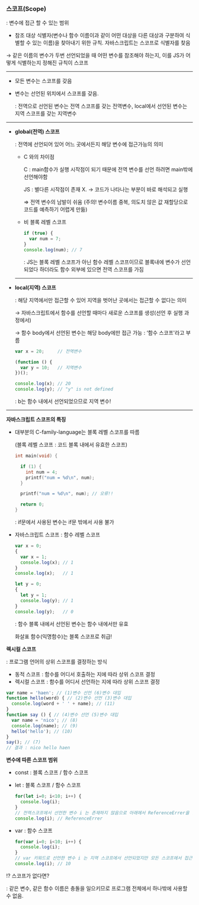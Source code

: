 ### 스코프(Scope)

: 변수에 접근 할 수 있는 범위 

- 참조 대상 식별자(변수나 함수 이름이과 같이 어떤 대상을 다른 대상과 구분하여 식별할 수 있는 이름)을 찾아내기 위한 규칙. 자바스크립트는 스코프로 식별자를 찾음

→ 같은 이름의 변수가 두번 선언되었을 때 어떤 변수를 참조해야 하는지, 이를 JS가 어떻게 식별하는지 정해진 규칙이 스코프

---

- 모든 변수는 스코프를 갖음
- 변수는 선언된 위치에서 스코프를 갖음.
    
    : 전역으로 선언된 변수는 전역 스코프를 갖는 전역변수, local에서 선언된 변수는 지역 스코프를 갖는 지역변수
    

---

- **global(전역) 스코프**
    
    : 전역에 선언되어 있어 어느 곳에서든지 해당 변수에 접근가능의 의미
    
    - C 와의 차이점
        
        C :  main함수가 실행 시작점이 되기 때문에 전역 변수를 선언 하려면 main밖에 선언해야함
        
        JS : 별다른 시작점이 존재 X. → 코드가 나타나는 부분이 바로 해석되고 실행
        
        ⇒ 전역 변수의 남발이 쉬움 (주의! 변수이름 중복, 의도치 않은 값 재할당으로 코드를 예측하기 어렵게 만듦)
        
    - 비 블록 레벨 스코프
        
        ```jsx
        if (true) {
          var num = 7;
        }
        console.log(num); // 7
        ```
        
        : JS는 블록 레벨 스코프가 아닌 함수 레벨 스코프이므로 블록내에 변수가 선언 되었다 하더라도 함수 외부에 있으면 전역 스코프를 가짐
        
    
    ---
    
- **local(지역) 스코프**
    
    : 해당 지역에서만 접근할 수 있어 지역을 벗어난 곳에서는 접근할 수 없다는 의미
    
    → 자바스크립트에서 함수를 선언할 때마다 새로운 스코프를 생성(선언 후 실행 과정에서)
    
    → 함수 body에서 선언된 변수는 해당 body에만 접근 가능 : ‘함수 스코프'라고 부름
    
    ```jsx
    var x = 20;     // 전역변수
    
    (function () {
      var y = 10;   // 지역변수
    })();
    
    console.log(x); // 20
    console.log(y); // "y" is not defined
    ```
    
    : b는 함수 내에서 선언되었으므로 지역 변수!
    

---

**자바스크립트 스코프의 특징**

- 대부분의 C-family-language는 블록 레벨 스코프를 따름
    
    (블록 레벨 스코프 : 코드 블록 내에서 유효한 스코프)
    
    ```c
    int main(void) {
    
      if (1) {
        int num = 4;
        printf("num = %d\n", num);
      }
    
      printf("num = %d\n", num); // 오류!!
    
      return 0;
    }
    ```
    
     : if문에서 사용된 변수는 if문 밖에서 사용 불가
    
- 자바스크립트 스코프 : 함수 레벨 스코프
    
    ```jsx
    var x = 0;
    {
      var x = 1;
      console.log(x); // 1
    }
    console.log(x);   // 1
    
    let y = 0;
    {
      let y = 1;
      console.log(y); // 1
    }
    console.log(y);   // 0
    ```
    
    : 함수 블록 내에서 선언된 변수는 함수 내에서만 유효
    
    화살표 함수(익명함수)는 블록 스코프로 취급!
    

**렉시컬 스코프**

: 프로그램 언어의 상위 스코프를 결정하는 방식

- 동적 스코프    : 함수를 어디서 호출하는 지에 따라 상위 스코프 결정
- 렉시컬 스코프 : 함수를 어디서 선언하는 지에 따라 상위 스코프 결정

```jsx
var name = 'haen'; // (1)변수 선언 (6)변수 대입
function hello(word) { // (2)변수 선언 (3)변수 대입
  console.log(word + ' ' + name); // (11)
}
function say () { // (4)변수 선언 (5)변수 대입
  var name = 'nico'; // (8)
  console.log(name); // (9)
  hello('hello'); // (10)
}
say(); // (7)
// 결과 : nico hello haen
```

**변수에 따른 스코프 범위**

- const : 블록 스코프 / 함수 스코프
- let :  블록 스코프 / 함수 스코프
    
    ```jsx
    for(let i=0; i<10; i++) {
      console.log(i);
    }
    // 전역스코프에서 선언한 변수 i 는 존재하지 않음으로 아래에서 ReferenceErrer을 일으킨다.
    console.log(i); // ReferenceErrer
    ```
    
- var : 함수 스코프
    
    ```jsx
    for(var i=0; i<10; i++) {
      console.log(i);
    }
    // var 키워드로 선언한 변수 i 는 지역 스코프에서 선언되었지만 모든 스코프에서 접근 가능하다.
    console.log(i); // 10
    ```
    

⁉️ 스코프가 없다면?

: 같은 변수, 같은 함수 이름은 충돌을 일으키므로 프로그램 전체에서 하나밖에 사용할 수 없음.